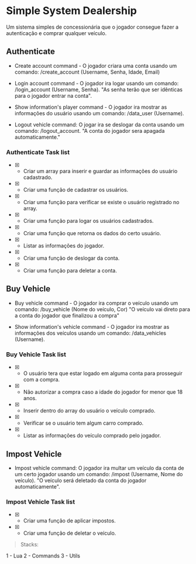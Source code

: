 # Simple System Dealership

Um sistema simples de concessionária que o jogador consegue fazer a autenticação e comprar qualquer veículo.

## Authenticate

- Create account command - O jogador criara uma conta usando um comando: /create_account (Username, Senha, Idade, Email)

- Login account command - O jogador ira logar usando um comando: /login_account (Username, Senha).
  "As senha terão que ser idênticas para o jogador entrar na conta".

- Show information's player command - O jogador ira mostrar as informações do usuário usando um comando: /data_user (Username).

- Logout vehicle command: O jogar ira se deslogar da conta usando um comando: /logout_account.
  "A conta do jogador sera apagada automaticamente."

### Authenticate Task list

- [x] - Criar um array para inserir e guardar as informações do usuário cadastrado.
- [x] - Criar uma função de cadastrar os usuários.
- [x] - Criar uma função para verificar se existe o usuário registrado no array.
- [x] - Criar uma função para logar os usuários cadastrados.
- [x] - Criar uma função que retorna os dados do certo usuário.
- [x] - Listar as informações do jogador.
- [x] - Criar uma função de deslogar da conta.
- [x] - Criar uma função para deletar a conta.

## Buy Vehicle

- Buy vehicle command - O jogador ira comprar o veículo usando um comando: /buy_vehicle (Nome do veículo, Cor)
  "O veículo vai direto para a conta do jogador que finalizou a compra"

- Show information's vehicle command - O jogador ira mostrar as informações dos veículos usando um comando: /data_vehicles (Username).

### Buy Vehicle Task list

- [x] - O usuário tera que estar logado em alguma conta para prosseguir com a compra.
- [x] - Não autorizar a compra caso a idade do jogador for menor que 18 anos.
- [x] - Inserir dentro do array do usuário o veículo comprado.
- [x] - Verificar se o usuário tem algum carro comprado.
- [x] - Listar as informações do veículo comprado pelo jogador.

## Impost Vehicle

- Impost vehicle command: O jogador ira multar um veículo da conta de um certo jogador usando um comando: /impost (Username, Nome do veículo).
  "O veículo será deletado da conta do jogador automaticamente".

### Impost Vehicle Task list

- [x] - Criar uma função de aplicar impostos.
- [x] - Criar uma função de deletar o veículo.

> Stacks:

1 - Lua
2 - Commands
3 - Utils